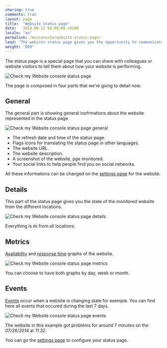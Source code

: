 ```yaml
---
sharing: true
comments: true
layout: page
title:  "Website status page"
date:   2014-06-12 08:00:00 +0100
locale: "en"
permalink: /en/console/website-status-page/
lead: "The website status page gives you the opportunity to communicate on your website health to the public or to a private community."
weight: "009"
---
```


The status page is a special page that you can share with colleagues or website visitors to tell them about how your website is performing.

![Check my Website console status page](/assets/img/fullsize/en/console/website-status/status.png)

The page is composed in four parts that we're going to detail now.

## General

The general part is showing general inofrmations about the website represented in the status page.

![Check my Website console status page general](/assets/img/fullsize/en/console/website-status/general.png)

- The refresh date and time of the status page.
- Flags icons for translating the status page in other languages.
- The website URL.
- The website description.
- A screenshot of the website, pge monitored.
- Your social links to help people find you on social networks.

All these informations can be changed on the [settings page](/en/console/website-settings/) for the website.

## Details

This part of the status page gives you the state of the monitored website from the different locations.

![Check my Website console status page details](/assets/img/fullsize/en/console/website-status/details.png)

Everything is `Ok` from all locations.

## Metrics

[Availability](/en/terms-definitions/#availability) and [response time](/en/terms-definitions/#response-time) graphs of the website.

![Check my Website console status page metrics](/assets/img/fullsize/en/console/website-status/metrics.png)

You can choose to have both graphs by day, week or month.

## Events

[Events](/en/terms-definitions/#events) occur when a website is changing state for exemple. You can find here all events that occured during the last 7 days.

![Check my Website console status page events](/assets/img/fullsize/en/console/website-status/events.png)

The website in this example got problems for around 7 minutes on the *07/26/2014* at *11:32*.

You can go the [settings page](/en/console/website-settings/) to configure your status page.